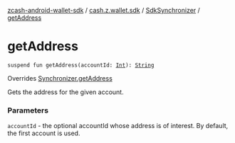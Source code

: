 [zcash-android-wallet-sdk](../../index.md) / [cash.z.wallet.sdk](../index.md) / [SdkSynchronizer](index.md) / [getAddress](./get-address.md)

# getAddress

`suspend fun getAddress(accountId: `[`Int`](https://kotlinlang.org/api/latest/jvm/stdlib/kotlin/-int/index.html)`): `[`String`](https://kotlinlang.org/api/latest/jvm/stdlib/kotlin/-string/index.html)

Overrides [Synchronizer.getAddress](../-synchronizer/get-address.md)

Gets the address for the given account.

### Parameters

`accountId` - the optional accountId whose address is of interest. By default, the first
account is used.